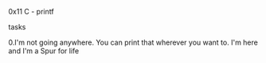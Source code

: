 0x11 C - printf

tasks

0.I'm not going anywhere. You can print that wherever you want to. I'm here and I'm a Spur for life
